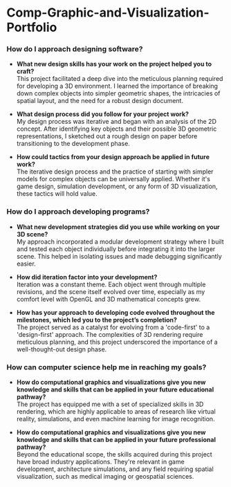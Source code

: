 # Comp-Graphic-and-Visualization-Portfolio
### How do I approach designing software?

- **What new design skills has your work on the project helped you to craft?**  
  This project facilitated a deep dive into the meticulous planning required for developing a 3D environment. I learned the importance of breaking down complex objects into simpler geometric shapes, the intricacies of spatial layout, and the need for a robust design document.
  
- **What design process did you follow for your project work?**  
  My design process was iterative and began with an analysis of the 2D concept. After identifying key objects and their possible 3D geometric representations, I sketched out a rough design on paper before transitioning to the development phase. 
  
- **How could tactics from your design approach be applied in future work?**  
  The iterative design process and the practice of starting with simpler models for complex objects can be universally applied. Whether it's game design, simulation development, or any form of 3D visualization, these tactics will hold value.

### How do I approach developing programs?

- **What new development strategies did you use while working on your 3D scene?**  
  My approach incorporated a modular development strategy where I built and tested each object individually before integrating it into the larger scene. This helped in isolating issues and made debugging significantly easier.

- **How did iteration factor into your development?**  
  Iteration was a constant theme. Each object went through multiple revisions, and the scene itself evolved over time, especially as my comfort level with OpenGL and 3D mathematical concepts grew.

- **How has your approach to developing code evolved throughout the milestones, which led you to the project’s completion?**  
  The project served as a catalyst for evolving from a 'code-first' to a 'design-first' approach. The complexities of 3D rendering require meticulous planning, and this project underscored the importance of a well-thought-out design phase.

### How can computer science help me in reaching my goals?

- **How do computational graphics and visualizations give you new knowledge and skills that can be applied in your future educational pathway?**  
  The project has equipped me with a set of specialized skills in 3D rendering, which are highly applicable to areas of research like virtual reality, simulations, and even machine learning for image recognition.
  
- **How do computational graphics and visualizations give you new knowledge and skills that can be applied in your future professional pathway?**  
  Beyond the educational scope, the skills acquired during this project have broad industry applications. They're relevant in game development, architecture simulations, and any field requiring spatial visualization, such as medical imaging or geospatial sciences.
